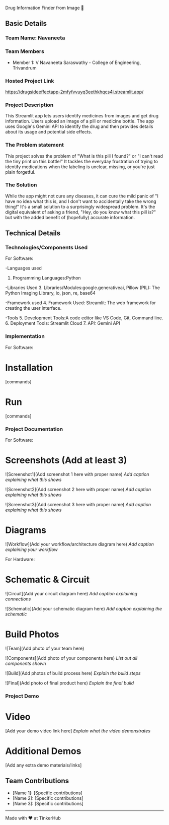 Drug Information Finder from Image 🎯


## Basic Details
### Team Name: Navaneeta


### Team Members
- Member 1: V Navaneeta Saraswathy - College of Engineering, Trivandrum


### Hosted Project Link
https://drugsideeffectapp-2mfyfvvuyq3eethkhqcs4i.streamlit.app/

### Project Description
This Streamlit app lets users identify medicines from images and get drug information.  Users upload an image of a pill or medicine bottle. The app uses Google's Gemini API to identify the drug and then provides details about its usage and potential side effects. 

### The Problem statement
This project solves the problem of "What is this pill I found?" or "I can't read the tiny print on this bottle!"  It tackles the everyday frustration of trying to identify medications when the labeling is unclear, missing, or you're just plain forgetful.

### The Solution
While the app might not cure any diseases, it can cure the mild panic of "I have no idea what this is, and I don't want to accidentally take the wrong thing!"  It's a small solution to a surprisingly widespread problem.  It's the digital equivalent of asking a friend, "Hey, do you know what this pill is?" but with the added benefit of (hopefully) accurate information.

## Technical Details
### Technologies/Components Used
For Software:

-Languages used
  1. Programming Languages:Python

-Libraries Used
  3. Libraries/Modules:google.generativeai, Pillow (PIL): The Python Imaging Library, io, json, re, base64
  
-Framework used
  4. Framework Used: Streamlit: The web framework for creating the user interface.   
  
-Tools
  5. Development Tools:A code editor like VS Code, Git, Command line.
  6. Deployment Tools: Streamlit Cloud
  7. API: Gemini API


### Implementation
For Software:
# Installation
[commands]

# Run
[commands]

### Project Documentation
For Software:

# Screenshots (Add at least 3)
![Screenshot1](Add screenshot 1 here with proper name)
*Add caption explaining what this shows*

![Screenshot2](Add screenshot 2 here with proper name)
*Add caption explaining what this shows*

![Screenshot3](Add screenshot 3 here with proper name)
*Add caption explaining what this shows*

# Diagrams
![Workflow](Add your workflow/architecture diagram here)
*Add caption explaining your workflow*

For Hardware:

# Schematic & Circuit
![Circuit](Add your circuit diagram here)
*Add caption explaining connections*

![Schematic](Add your schematic diagram here)
*Add caption explaining the schematic*

# Build Photos
![Team](Add photo of your team here)


![Components](Add photo of your components here)
*List out all components shown*

![Build](Add photos of build process here)
*Explain the build steps*

![Final](Add photo of final product here)
*Explain the final build*

### Project Demo
# Video
[Add your demo video link here]
*Explain what the video demonstrates*

# Additional Demos
[Add any extra demo materials/links]

## Team Contributions
- [Name 1]: [Specific contributions]
- [Name 2]: [Specific contributions]
- [Name 3]: [Specific contributions]

---
Made with ❤️ at TinkerHub
